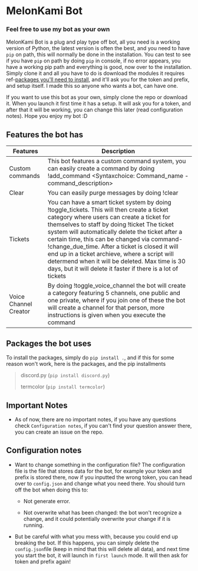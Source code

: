 # MelonKami Bot

### Feel free to use my bot as your own

MelonKami Bot is a plug and play type off bot, all you need is a working version of Python, the latest version is often the best, and you need to have `pip` on path, this will normally be done in the installation. You can test to see if you have `pip` on path by doing `pip` in console, if no error appears, you have a working pip path and everything is good, now over to the installation. Simply clone it and all you have to do is download the modules it requires ref-[packages you'll need to install](https://github.com/MelonKami/MelonKamiBot#packages-the-bot-uses), and it'll ask you for the token and prefix, and setup itself. I made this so anyone who wants a bot, can have one. 

If you want to use this bot as your own, simply clone the repo or download it. When you launch it first time it has a setup. It will ask you for a token, and after that it will be working, you can change this later (read configuration notes). Hope you enjoy my bot :D

## Features the bot has

| Features      | Description |
| ----------- | ----------- |
| Custom commands  | This bot features a custom command system, you can easily create a command by doing !add_command <Syntaxchoice: Command_name - command_description>      |
| Clear   | You can easily purge messages by doing !clear <amount>        |
| Tickets | You can have a smart ticket system by doing !toggle_tickets. This will then create a ticket category where users can create a ticket for themselves to staff by doing !ticket The ticket system will automatically delete the ticket after a certain time, this can be changed via command- !change_due_time. After a ticket is closed it will end up in a ticket archieve, where a script will determend when it will be deleted. Max time is 30 days, but it will delete it faster if there is a lot of tickets|
| Voice Channel Creator | By doing !toggle_voice_channel the bot will create a category featuring 5 channels, one public and one private, where if you join one of these the bot will create a channel for that person, more instructions is given when you execute the command|

## Packages the bot uses

To install the packages, simply do `pip install .`, and if this for some reason won't work, here is the packages, and the pip installments

> discord.py (`pip install discord.py`)
>
> termcolor (`pip install termcolor`)

## Important Notes

* As of now, there are no important notes, if you have any questions check `Configuration notes`, if you can't find your question answer there, you can create an issue on the repo.

## Configuration notes
  
* Want to change something in the configuration file? The configuration file is the file that stores data for the bot, for example your token and prefix is stored there, now if you inputted the wrong token, you can head over to `config.json` and change what you need there. You should turn off the bot when doing this to:

    * Not generate error.

    * Not overwrite what has been changed: the bot won't recognize a change, and it could potentially overwrite your change if it is running.

* But be careful with what you mess with, because you could end up breaking the bot. If this happens, you can simply delete the `config.json`file (keep in mind that this will delete all data), and next time you start the bot, it will launch in `first launch` mode. It will then ask for token and prefix again!